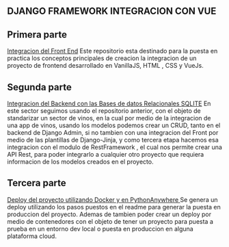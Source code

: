 DJANGO FRAMEWORK INTEGRACION CON VUE
---

Primera parte
---

[Integracion del Front End](./django-primera-parte/)
Este repositorio esta destinado para la puesta en practica los conceptos principales de creacion la integracion de un proyecto de frontend desarrollado en VanillaJS, HTML , CSS y VueJs.

Segunda parte
---

[Integracion del Backend con las Bases de datos Relacionales SQLITE](./django-segunda-parte/)
En este sector seguimos usando el repositorio anterior, con el objeto de standarizar un sector de vinos, en la cual por medio de la integracion de una app de vinos, usando los modelos podemos crear un CRUD, tanto en el backend de Django Admin, si no tambien con una integracion del Front por medio de las plantillas de Django-Jinja, y como tercera etapa hacemos esa integracion con el modulo de RestFramework , el cual nos permite crear una API Rest, para poder integrarlo a cualquier otro proyecto que requiera informacion de los modelos creados en el proyecto.

Tercera parte
---
[Deploy del proyecto utilizando Docker y en PythonAnywhere ](./django-tercera-parte-deploy/)
Se genera un deploy utilizando los pasos puestos en el readme para generar la puesta en produccion del proyecto. Ademas de tambien poder crear un deploy por medio de contenedores con el objeto de tener un proyecto para puesta a prueba en un entorno dev local o puesta en produccion en alguna plataforma cloud.

